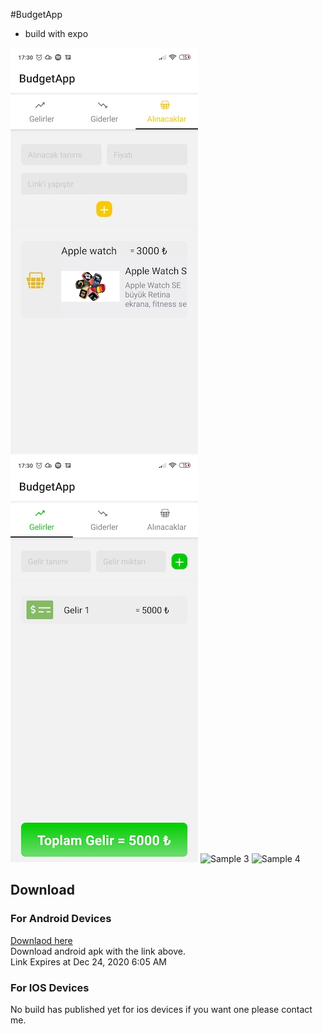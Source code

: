 #BudgetApp
* build with expo

![Sample 1](./assets/images/image1.jpg )
![Sample 2](./assets/images/image2.jpg )
![Sample 3](./assets/images/image3.jpg )
![Sample 4](./assets/images/image4.jpg )
## Download
### For Android Devices
[Downlaod here](https://exp-shell-app-assets.s3.us-west-1.amazonaws.com/android/%40jback/BudgetApp-4483845d49fa482d99638d9e9ab8a963-signed.ap)  
Download android apk with the link above.  
Link Expires at Dec 24, 2020 6:05 AM

### For IOS Devices
No build has published yet for ios devices if you want one please contact me.
